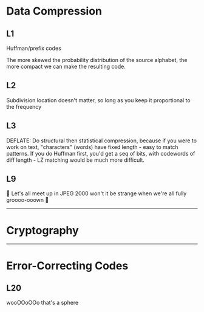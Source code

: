 # Data Compression

## L1 

Huffman/prefix codes

The more skewed the probability distribution of the source alphabet, the more compact we can make the resulting code.

## L2

Subdivision location doesn't matter, so long as you keep it proportional to the frequency

## L3

DEFLATE: Do structural then statistical compression, because if you were to work on text, "characters" (words) have fixed length - easy to match patterns. If you do Huffman first, you'd get a seq of bits, with codewords of diff length - LZ matching would be much more difficult.

## L9

🎵 Let's all meet up in JPEG 2000
won't it be strange when we're all fully groooo-ooown 🎵

---
# Cryptography

---
# Error-Correcting Codes

## L20

wooOOoOOo that's a sphere